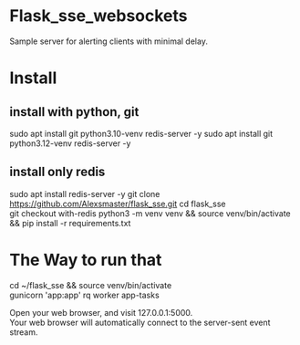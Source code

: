 # Flask_sse_websockets
Sample server for alerting clients with minimal delay.

# Install
## install with python, git
sudo apt install git python3.10-venv redis-server -y
sudo apt install git python3.12-venv redis-server -y
## install only redis 
sudo apt install redis-server -y
git clone https://github.com/Alexsmaster/flask_sse.git
cd flask_sse  
git checkout with-redis
python3 -m venv venv && source venv/bin/activate && pip install -r requirements.txt

# The Way to run that
[//]: # (cd ~/PycharmProjects/flask_sse/ && source .venv/bin/activate)

cd ~/flask_sse && source venv/bin/activate  
gunicorn 'app:app' 
rq worker app-tasks


Open your web browser, and visit 127.0.0.1:5000.  
Your web browser will automatically connect to the server-sent event stream.  

